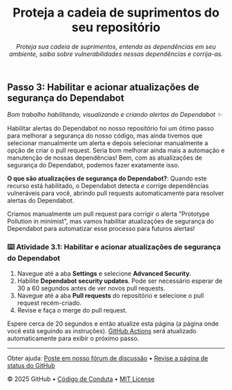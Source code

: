<header>

<!--
  <<< Author notes: Course header >>>
  Include a 1280×640 image, course title in sentence case, and a concise description in emphasis.
  In your repository settings: enable template repository, add your 1280×640 social image, auto delete head branches.
  Add your open source license, GitHub uses MIT license.
-->

# Proteja a cadeia de suprimentos do seu repositório

_Proteja sua cadeia de suprimentos, entenda as dependências em seu ambiente, saiba sobre vulnerabilidades nessas dependências e corrija-as._

</header>

## Passo 3: Habilitar e acionar atualizações de segurança do Dependabot

_Bom trabalho habilitando, visualizando e criando alertas do Dependabot :sparkles:_

Habilitar alertas do Dependabot no nosso repositório foi um ótimo passo para melhorar a segurança do nosso código, mas ainda tivemos que selecionar manualmente um alerta e depois selecionar manualmente a opção de criar o pull request. Seria bom melhorar ainda mais a automação e manutenção de nossas dependências! Bem, com as atualizações de segurança do Dependabot, podemos fazer exatamente isso.

**O que são atualizações de segurança do Dependabot?**: Quando este recurso está habilitado, o Dependabot detecta *e* corrige dependências vulneráveis para você, abrindo pull requests automaticamente para resolver alertas do Dependabot.

Criamos manualmente um pull request para corrigir o alerta "Prototype Pollution in minimist", mas vamos habilitar atualizações de segurança do Dependabot para automatizar esse processo para futuros alertas!

### :keyboard: Atividade 3.1: Habilitar e acionar atualizações de segurança do Dependabot

1. Navegue até a aba **Settings** e selecione **Advanced Security**.
2. Habilite **Dependabot security updates**. Pode ser necessário esperar de 30 a 60 segundos antes de ver novos pull requests.
3. Navegue até a aba **Pull requests** do repositório e selecione o pull request recém-criado.
4. Revise e faça o merge do pull request.

Espere cerca de 20 segundos e então atualize esta página (a página onde você está seguindo as instruções). [GitHub Actions](https://docs.github.com/en/actions) será atualizado automaticamente para exibir o próximo passo.

<footer>

<!--
  <<< Author notes: Footer >>>
  Add a link to get support, GitHub status page, code of conduct, license link.
-->

---

Obter ajuda: [Poste em nosso fórum de discussão](https://github.com/skills/.github/discussions) &bull; [Revise a página de status do GitHub](https://www.githubstatus.com/)

&copy; 2025 GitHub &bull; [Código de Conduta](https://www.contributor-covenant.org/version/2/1/code_of_conduct/code_of_conduct.md) &bull; [MIT License](https://gh.io/mit)

</footer>
